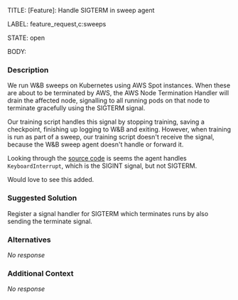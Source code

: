 TITLE:
[Feature]: Handle SIGTERM in sweep agent

LABEL:
feature_request,c:sweeps

STATE:
open

BODY:
### Description

We run W&B sweeps on Kubernetes using AWS Spot instances. When these are about to be terminated by AWS, the AWS Node Termination Handler will drain the affected node, signalling to all running pods on that node to terminate gracefully using the SIGTERM signal.

Our training script handles this signal by stopping training, saving a checkpoint, finishing up logging to W&B and exiting. However, when training is run as part of a sweep, our training script doesn't receive the signal, because the W&B sweep agent doesn't handle or forward it.

Looking through the [source code](https://github.com/wandb/client/blob/b67be917facb1ccac993a7898c72c00cb8a6aad9/wandb/wandb_agent.py#L259) is seems the agent handles `KeyboardInterrupt`, which is the SIGINT signal, but not SIGTERM.

Would love to see this added.

### Suggested Solution

Register a signal handler for SIGTERM which terminates runs by also sending the terminate signal.

### Alternatives

_No response_

### Additional Context

_No response_

